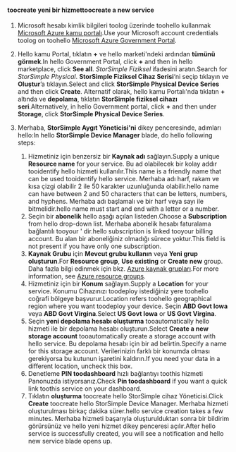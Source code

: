 <!--author=SharS last changed: 9/17/15-->


#### <a name="toocreate-a-new-service"></a><span data-ttu-id="5a8a2-101">toocreate yeni bir hizmet</span><span class="sxs-lookup"><span data-stu-id="5a8a2-101">toocreate a new service</span></span>
1. <span data-ttu-id="5a8a2-102">Microsoft hesabı kimlik bilgileri toolog üzerinde toohello kullanmak [Microsoft Azure kamu portalı](https://portal.azure.us/).</span><span class="sxs-lookup"><span data-stu-id="5a8a2-102">Use your Microsoft account credentials toolog on toohello [Microsoft Azure Government Portal](https://portal.azure.us/).</span></span>
2. <span data-ttu-id="5a8a2-103">Hello kamu Portal, tıklatın  **+**  ve hello marketi'ndeki ardından **tümünü görmek**.</span><span class="sxs-lookup"><span data-stu-id="5a8a2-103">In hello Government Portal, click **+** and then in hello marketplace, click **See all**.</span></span> <span data-ttu-id="5a8a2-104">_StorSimple Fiziksel_ ifadesini aratın.</span><span class="sxs-lookup"><span data-stu-id="5a8a2-104">Search for _StorSimple Physical_.</span></span> <span data-ttu-id="5a8a2-105">**StorSimple Fiziksel Cihaz Serisi**‘ni seçip tıklayın ve **Oluştur**’a tıklayın.</span><span class="sxs-lookup"><span data-stu-id="5a8a2-105">Select and click **StorSimple Physical Device Series** and then click **Create**.</span></span> <span data-ttu-id="5a8a2-106">Alternatif olarak, hello kamu Portalı'nda tıklatın  **+**  altında ve **depolama**, tıklatın **StorSimple fiziksel cihazı seri**.</span><span class="sxs-lookup"><span data-stu-id="5a8a2-106">Alternatively, in hello Government portal, click **+** and then under **Storage**, click **StorSimple Physical Device Series**.</span></span>
3. <span data-ttu-id="5a8a2-107">Merhaba, **StorSimple Aygıt Yöneticisi'ni** dikey penceresinde, adımları hello:</span><span class="sxs-lookup"><span data-stu-id="5a8a2-107">In hello **StorSimple Device Manager** blade, do hello following steps:</span></span>
   
   1. <span data-ttu-id="5a8a2-108">Hizmetiniz için benzersiz bir **Kaynak adı** sağlayın.</span><span class="sxs-lookup"><span data-stu-id="5a8a2-108">Supply a unique **Resource name** for your service.</span></span> <span data-ttu-id="5a8a2-109">Bu ad olabilecek bir kolay addır tooidentify hello hizmeti kullanılır.</span><span class="sxs-lookup"><span data-stu-id="5a8a2-109">This name is a friendly name that can be used tooidentify hello service.</span></span> <span data-ttu-id="5a8a2-110">Merhaba adı harf, rakam ve kısa çizgi olabilir 2 ile 50 karakter uzunluğunda olabilir.</span><span class="sxs-lookup"><span data-stu-id="5a8a2-110">hello name can have between 2 and 50 characters that can be letters, numbers, and hyphens.</span></span> <span data-ttu-id="5a8a2-111">Merhaba adı başlamalı ve bir harf veya sayı ile bitmelidir.</span><span class="sxs-lookup"><span data-stu-id="5a8a2-111">hello name must start and end with a letter or a number.</span></span>
   2. <span data-ttu-id="5a8a2-112">Seçin bir **abonelik** hello aşağı açılan listeden.</span><span class="sxs-lookup"><span data-stu-id="5a8a2-112">Choose a **Subscription** from hello drop-down list.</span></span> <span data-ttu-id="5a8a2-113">Merhaba abonelik hesabı faturalama bağlantılı tooyour ' dir.</span><span class="sxs-lookup"><span data-stu-id="5a8a2-113">hello subscription is linked tooyour billing account.</span></span> <span data-ttu-id="5a8a2-114">Bu alan bir aboneliğiniz olmadığı sürece yoktur.</span><span class="sxs-lookup"><span data-stu-id="5a8a2-114">This field is not present if you have only one subscription.</span></span>
   3. <span data-ttu-id="5a8a2-115">**Kaynak Grubu** için **Mevcut grubu kullanın** veya **Yeni grup oluşturun**.</span><span class="sxs-lookup"><span data-stu-id="5a8a2-115">For **Resource group**, **Use existing** or **Create new** group.</span></span> <span data-ttu-id="5a8a2-116">Daha fazla bilgi edinmek için bkz. [Azure kaynak grupları](https://azure.microsoft.com/documentation/articles/virtual-machines-windows-infrastructure-resource-groups-guidelines/).</span><span class="sxs-lookup"><span data-stu-id="5a8a2-116">For more information, see [Azure resource groups](https://azure.microsoft.com/documentation/articles/virtual-machines-windows-infrastructure-resource-groups-guidelines/).</span></span>
   4. <span data-ttu-id="5a8a2-117">Hizmetiniz için bir **Konum** sağlayın.</span><span class="sxs-lookup"><span data-stu-id="5a8a2-117">Supply a **Location** for your service.</span></span> <span data-ttu-id="5a8a2-118">Konumu Cihazınızı toodeploy istediğiniz yere toohello coğrafi bölgeye başvurur.</span><span class="sxs-lookup"><span data-stu-id="5a8a2-118">Location refers toohello geographical region where you want toodeploy your device.</span></span> <span data-ttu-id="5a8a2-119">Seçin **ABD Govt Iowa** veya **ABD Govt Virgina**.</span><span class="sxs-lookup"><span data-stu-id="5a8a2-119">Select **US Govt Iowa** or **US Govt Virgina**.</span></span>
   5. <span data-ttu-id="5a8a2-120">Seçin **yeni depolama hesabı oluşturma** tooautomatically hello hizmeti ile bir depolama hesabı oluşturun.</span><span class="sxs-lookup"><span data-stu-id="5a8a2-120">Select **Create a new storage account** tooautomatically create a storage account with hello service.</span></span> <span data-ttu-id="5a8a2-121">Bu depolama hesabı için bir ad belirtin.</span><span class="sxs-lookup"><span data-stu-id="5a8a2-121">Specify a name for this storage account.</span></span> <span data-ttu-id="5a8a2-122">Verilerinizin farklı bir konumda olması gerekiyorsa bu kutunun işaretini kaldırın.</span><span class="sxs-lookup"><span data-stu-id="5a8a2-122">If you need your data in a different location, uncheck this box.</span></span>
   6. <span data-ttu-id="5a8a2-123">Denetleme **PIN toodashboard** hızlı bağlantıyı toothis hizmeti Panonuzda istiyorsanız.</span><span class="sxs-lookup"><span data-stu-id="5a8a2-123">Check **Pin toodashboard** if you want a quick link toothis service on your dashboard.</span></span>
   7. <span data-ttu-id="5a8a2-124">Tıklatın **oluşturma** toocreate hello StorSimple cihaz Yöneticisi.</span><span class="sxs-lookup"><span data-stu-id="5a8a2-124">Click **Create** toocreate hello StorSimple Device Manager.</span></span> <span data-ttu-id="5a8a2-125">Merhaba hizmeti oluşturulması birkaç dakika sürer.</span><span class="sxs-lookup"><span data-stu-id="5a8a2-125">hello service creation takes a few minutes.</span></span> <span data-ttu-id="5a8a2-126">Merhaba hizmeti başarıyla oluşturulduktan sonra bir bildirim görürsünüz ve hello yeni hizmet dikey penceresi açılır.</span><span class="sxs-lookup"><span data-stu-id="5a8a2-126">After hello service is successfully created, you will see a notification and hello new service blade opens up.</span></span>


